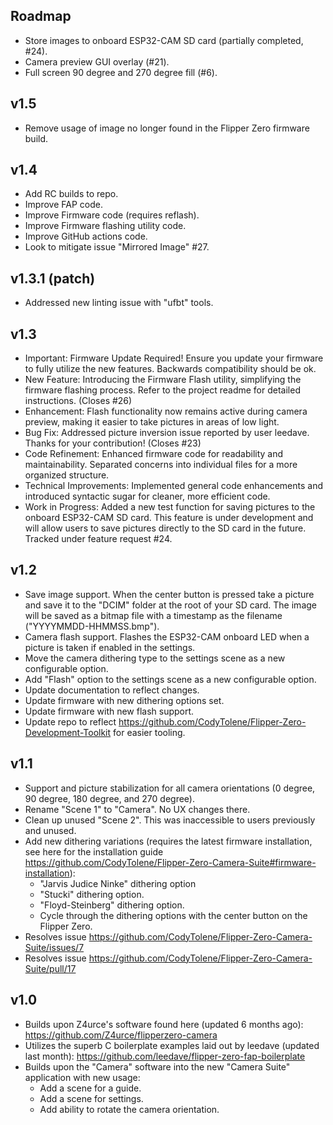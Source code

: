 ## Roadmap

- Store images to onboard ESP32-CAM SD card (partially completed, #24).
- Camera preview GUI overlay (#21).
- Full screen 90 degree and 270 degree fill (#6).

## v1.5

- Remove usage of image no longer found in the Flipper Zero firmware build.

## v1.4

- Add RC builds to repo.
- Improve FAP code.
- Improve Firmware code (requires reflash).
- Improve Firmware flashing utility code.
- Improve GitHub actions code.
- Look to mitigate issue "Mirrored Image" #27.

## v1.3.1 (patch)

- Addressed new linting issue with "ufbt" tools.

## v1.3

- Important: Firmware Update Required! Ensure you update your firmware to fully utilize the new features. Backwards compatibility should be ok.
- New Feature: Introducing the Firmware Flash utility, simplifying the firmware flashing process. Refer to the project readme for detailed instructions. (Closes #26)
- Enhancement: Flash functionality now remains active during camera preview, making it easier to take pictures in areas of low light.
- Bug Fix: Addressed picture inversion issue reported by user leedave. Thanks for your contribution! (Closes #23)
- Code Refinement: Enhanced firmware code for readability and maintainability. Separated concerns into individual files for a more organized structure.
- Technical Improvements: Implemented general code enhancements and introduced syntactic sugar for cleaner, more efficient code.
- Work in Progress: Added a new test function for saving pictures to the onboard ESP32-CAM SD card. This feature is under development and will allow users to save pictures directly to the SD card in the future. Tracked under feature request #24.

## v1.2

- Save image support. When the center button is pressed take a picture and save it to the "DCIM" folder at the root of your SD card. The image will be saved as a bitmap file with a timestamp as the filename ("YYYYMMDD-HHMMSS.bmp").
- Camera flash support. Flashes the ESP32-CAM onboard LED when a picture is taken if enabled in the settings.
- Move the camera dithering type to the settings scene as a new configurable option.
- Add "Flash" option to the settings scene as a new configurable option.
- Update documentation to reflect changes.
- Update firmware with new dithering options set.
- Update firmware with new flash support.
- Update repo to reflect <https://github.com/CodyTolene/Flipper-Zero-Development-Toolkit> for easier tooling.

## v1.1

- Support and picture stabilization for all camera orientations (0 degree, 90 degree, 180 degree, and 270 degree).
- Rename "Scene 1" to "Camera". No UX changes there.
- Clean up unused "Scene 2". This was inaccessible to users previously and unused.
- Add new dithering variations (requires the latest firmware installation, see here for the installation guide <https://github.com/CodyTolene/Flipper-Zero-Camera-Suite#firmware-installation>):
  - "Jarvis Judice Ninke" dithering option
  - "Stucki" dithering option.
  - "Floyd-Steinberg" dithering option.
  - Cycle through the dithering options with the center button on the Flipper Zero.
- Resolves issue <https://github.com/CodyTolene/Flipper-Zero-Camera-Suite/issues/7>
- Resolves issue <https://github.com/CodyTolene/Flipper-Zero-Camera-Suite/pull/17>

## v1.0

- Builds upon Z4urce's software found here (updated 6 months ago): <https://github.com/Z4urce/flipperzero-camera>
- Utilizes the superb C boilerplate examples laid out by leedave (updated last month): <https://github.com/leedave/flipper-zero-fap-boilerplate>
- Builds upon the "Camera" software into the new "Camera Suite" application with new usage:
  - Add a scene for a guide.
  - Add a scene for settings.
  - Add ability to rotate the camera orientation.
